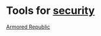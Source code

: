 
# Tools for [security](https://notageni.us/security)

[Armored Republic](https://www.ar500armor.com/)
